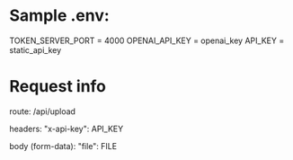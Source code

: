 # Sample .env:

TOKEN_SERVER_PORT = 4000
OPENAI_API_KEY = openai_key
API_KEY = static_api_key

# Request info

route: /api/upload

headers:
    "x-api-key": API_KEY

body (form-data):
    "file": FILE


    
